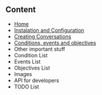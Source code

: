 Content
-------------------

* [Home](https://github.com/Co0sh/BetonQuest/wiki)
* [Instalation and Configuration](https://github.com/Co0sh/BetonQuest/wiki/Instalation-and-Configuration)
* [Creating Conversations](https://github.com/Co0sh/BetonQuest/wiki/Creating-Conversations)
* [Conditions, events and objectives](https://github.com/Co0sh/BetonQuest/wiki/Conditions,-events-and-objectives)
* Other important stuff
* Condition List
* Events List
* Objectives List
* Images
* API for developers
* TODO List
